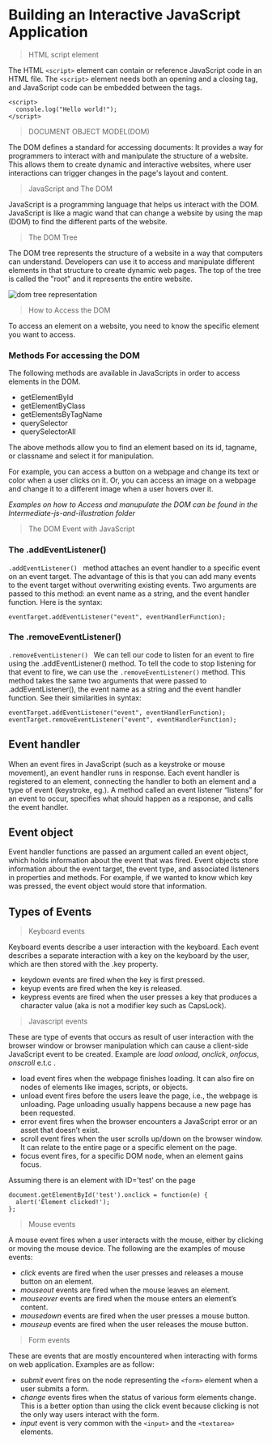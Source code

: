 Building an Interactive JavaScript Application
=================================================

 > HTML script element

The HTML `<script>` element can contain or reference JavaScript code in an HTML file. 
The `<script>` element needs both an opening and a closing tag, and JavaScript code 
can be embedded between the tags.

```
<script>
  console.log("Hello world!");
</script>
```

> DOCUMENT OBJECT MODEL(DOM)

The DOM defines a standard for accessing documents:
It provides a way for programmers to interact with and 
manipulate the structure of a website. This allows them to create 
dynamic and interactive websites, where user interactions can trigger 
changes in the page's layout and content.

> JavaScript and The DOM

JavaScript is a programming language that helps us interact with the DOM.
JavaScript is like a magic wand that can change a website by 
using the map (DOM) to find the different parts of the website.

> The DOM Tree

The DOM tree represents the structure of a website in a way that 
computers can understand. Developers can use it to access and manipulate 
different elements in that structure to create dynamic web pages.
The top of the tree is called the "root" and it represents the entire website.

![dom tree representation](https://www.freecodecamp.org/news/content/images/2023/01/DOM-tree-5.png)


> How to Access the DOM

To access an element on a website, you need to know the 
specific element you want to access.

### Methods For accessing the DOM

The following methods are available in JavaScripts in order 
to access elements in the DOM.
* getElementById
* getElementByClass 
* getElementsByTagName
* querySelector 
* querySelectorAll

The above methods allow you to find an element based on its id, tagname, 
or classname and select it for manipulation.

For example, you can access a button on a webpage and change its text or 
color when a user clicks on it. Or, you can access an image on a webpage 
and change it to a different image when a user hovers over it.


*Examples on how to Access and manupulate the DOM can be found in the
Intermediate-js-and-illustration folder*  

> The DOM Event with JavaScript

### The .addEventListener()

`.addEventListener()
`
method attaches an event handler to a specific event on an event target. The advantage of this is that you can add many events to the event target without overwriting existing events. Two arguments are passed to this method: an event name as a string, and the event handler function. 
Here is the syntax:
``` 
eventTarget.addEventListener("event", eventHandlerFunction);
```
### The .removeEventListener()
`.removeEventListener()
`
We can tell our code to listen for an event to fire using the .addEventListener() method. To tell the code to stop listening for that event to fire, we can use the `.removeEventListener()` method. This method takes the same two arguments that were passed to .addEventListener(), the event name as a string and the event handler function. See their similarities in syntax:


```
eventTarget.addEventListener("event", eventHandlerFunction);
eventTarget.removeEventListener("event", eventHandlerFunction);
``` 

## Event handler
When an event fires in JavaScript (such as a keystroke or mouse movement), an event handler runs in response. Each event handler is registered to an element, connecting the handler to both an element and a type of event (keystroke, eg.). A method called an event listener “listens” for an event to occur, specifies what should happen as a response, and calls the event handler.


## Event object
Event handler functions are passed an argument called an event object, which holds information about the event that was fired.
Event objects store information about the event target, the event type, and associated listeners in properties and methods. For example, if we wanted to know which key was pressed, the event object would store that information.

## Types of Events

> Keyboard events

Keyboard events describe a user interaction with the keyboard. Each event describes a separate interaction with a key on the keyboard by the user, which are then stored with the .key property.

- keydown events are fired when the key is first pressed.
- keyup events are fired when the key is released.
- keypress events are fired when the user presses a key that produces a character value (aka is not a modifier key such as CapsLock).


> Javascript events

These are type of events that occurs as result of user interaction with the browser window or browser manipulation which can cause a client-side JavaScript event to be created. Example are *load* *onload*, *onclick*, *onfocus*, *onscroll* e.t.c .

- load event fires when the webpage finishes loading. It can also fire on nodes of elements like images, scripts, or objects.
- unload event fires before the users leave the page, i.e., the webpage is unloading. Page unloading usually happens because a new page has been requested.
- error event fires when the browser encounters a JavaScript error or an asset that doesn’t exist.
- scroll event fires when the user scrolls up/down on the browser window. It can relate to the entire page or a specific element on the page.
- focus event fires, for a specific DOM node, when an element gains focus.

Assuming there is an element with ID='test' on the page

```
document.getElementById('test').onclick = function(e) {
  alert('Element clicked!');
};
```


> Mouse events

A mouse event fires when a user interacts with the mouse, either by clicking or moving the mouse device. The following are the examples of mouse events:

- *click* events are fired when the user presses and releases a mouse button on an element.
- *mouseout* events are fired when the mouse leaves an element.
- *mouseover* events are fired when the mouse enters an element’s content.
- *mousedown* events are fired when the user presses a mouse button.
- *mouseup* events are fired when the user releases the mouse button.

> Form events

These are events that are mostly encountered when interacting with forms on web application. Examples are as follow:

- *submit* event fires on the node representing the  `<form>`  element when a user submits a form.
- *change* events fires when the status of various form elements change. This is a better option than using the click event because clicking is not the only way users interact with the form.
- *input* event is very common with the `<input>` and the `<textarea>` elements.



